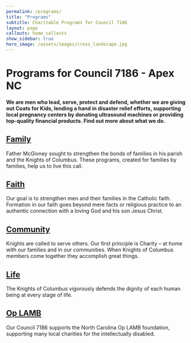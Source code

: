 ```yaml
---
permalink: /programs/
title: "Programs"
subtitle: Charitable Programs for Council 7186
layout: page
callouts: home_callouts
show_sidebar: true
hero_image: /assets/images/cross_landscape.jpg
---
```

# Programs for Council 7186 - Apex NC

__We are men who lead, serve, protect and defend, whether we are giving out Coats for Kids, lending a hand in disaster relief efforts, supporting local pregnancy centers by donating ultrasound machines or providing top-quality financial products. Find out more about what we do.__


## [Family][family]


Father McGivney sought to strengthen the bonds of families in his parish and the Knights of Columbus. These programs, created for families by families, help us to live this call.

## [Faith][faith]


Our goal is to strengthen men and their families in the Catholic faith. Formation in our faith goes beyond mere facts or religious practice to an authentic connection with a loving God and his son Jesus Christ.

## [Community][community]
Knights are called to serve others. Our first principle is Charity – at home with our families and in our communities. When Knights of Columbus members come together they accomplish great things.

## [Life][life]
The Knights of Columbus vigorously defends the dignity of each human being at every stage of life.

## [Op LAMB][oplamb]

Our Council 7186 supports the North Carolina Op LAMB foundation, supporting many local charities for the intellectually disabled.



[faith]: https://kofc7186.github.io/faith

[family]: https://kofc7186.github.io/family

[community]: https://kofc7186.github.io/community

[life]: https://kofc7186.github.io/life

[oplamb]: https://kofc7186.github.io/oplamb

